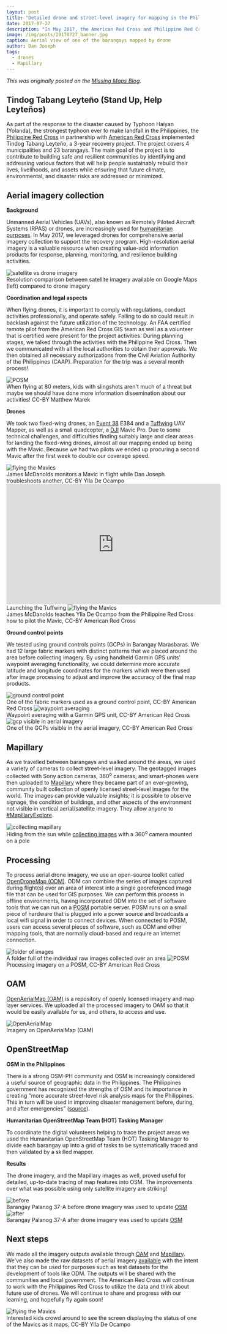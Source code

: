 ```yaml
---
layout: post
title: "Detailed drone and street-level imagery for mapping in the Philippines"
date: 2017-07-27
description: "In May 2017, the American Red Cross and Philippine Red Cross collected detailed aerial and street-level imagery of areas that have been part of a 3-year Typhoon Haiyan (Yolanda) recovery program."
image: /img/posts/20170727_banner.jpg
caption: Aerial view of one of the barangays mapped by drone
author: Dan Joseph
tags:
  - drones
  - Mapillary
---
```


_<span class="cross-post">This was originally posted on the [Missing Maps Blog](http://www.missingmaps.org/blog/2017/07/27/drone-and-street-level-imagery-in-philippines/).</span>_

## Tindog Tabang Leyteño (Stand Up, Help Leyteños)

As part of the response to the disaster caused by Typhoon Haiyan (Yolanda), the strongest typhoon ever to make landfall in the Philippines, the [Philippine Red Cross](http://www.redcross.org.ph/) in partnership with [American Red Cross](http://www.redcross.org/about-us/our-work/international-services) implemented Tindog Tabang Leyteño, a 3-year recovery project. The project covers 4 municipalities and 23 barangays. The main goal of the project is to contribute to building safe and resilient communities by identifying and addressing various factors that will help people sustainably rebuild their lives, livelihoods, and assets while ensuring that future climate, environmental, and disaster risks are addressed or minimized.


## Aerial imagery collection

**Background**

Unmanned Aerial Vehicles (UAVs), also known as Remotely Piloted Aircraft Systems (RPAS) or drones, are increasingly used for [humanitarian purposes](http://drones.fsd.ch/en/drones-in-humanitarian-action/). In May 2017, we leveraged drones for comprehensive aerial imagery collection to support the recovery program. High-resolution aerial imagery is a valuable resource when creating value-add information products for response, planning, monitoring, and resilience building activities.

<img src="/img/posts/20170727_compare.jpg" alt="satellite vs drone imagery">
<br><span class="post-caption">Resolution comparison between satellite imagery available on Google Maps (left) compared to drone imagery</span>


**Coordination and legal aspects**

When flying drones, it is important to comply with regulations, conduct activities professionally, and operate safely. Failing to do so could result in backlash against the future utilization of the technology. An FAA certified remote pilot from the American Red Cross GIS team as well as a volunteer that is certified were present for the project activities. During planning stages, we talked through the activities with the Philippine Red Cross. Then we communicated with all the local authorities to obtain their approvals. We then obtained all necessary authorizations from the Civil Aviation Authority of the Philippines (CAAP). Preparation for the trip was a several month process!

<img src="/img/posts/20170727_slingshot.jpg" alt="POSM">
<br><span class="post-caption">When flying at 80 meters, kids with slingshots aren't much of a threat but maybe we should have done more information dissemination about our activities! CC-BY Matthew Marek</span>

**Drones**

We took two fixed-wing drones, an [Event 38](https://twitter.com/Event38) E384 and a [Tuffwing](https://twitter.com/TuffWing) UAV Mapper, as well as a small quadcopter, a [DJI](https://twitter.com/djiglobal) Mavic Pro. Due to some technical challenges, and difficulties finding suitably large and clear areas for landing the fixed-wing drones, almost all our mapping ended up being with the Mavic. Because we had two pilots we ended up procuring a second Mavic after the first week to double our coverage speed.

<img src="/img/posts/20170727_mavics.jpg" alt="flying the Mavics">
<br><span class="post-caption">James McDanolds monitors a Mavic in flight while Dan Joseph troubleshoots another, CC-BY Ylla De Ocampo</span>


<iframe width="560" height="315" src="https://www.youtube.com/embed/-nL0WM8rgj4?rel=0" frameborder="0" allowfullscreen></iframe>
<span class="post-caption">Launching the Tuffwing</span>

<img src="/img/posts/20170727_training.jpg" alt="flying the Mavics">
<br><span class="post-caption">James McDanolds teaches Ylla De Ocampo from the Philippine Red Cross how to pilot the Mavic, CC-BY American Red Cross</span>


**Ground control points**

We tested using ground controls points (GCPs) in Barangay Marasbaras. We had 12 large fabric markers with distinct patterns that we placed around the area before collecting imagery. By using handheld Garmin GPS units' waypoint averaging functionality, we could determine more accurate latitude and longitude coordinates for the markers which were then used after image processing to adjust and improve the accuracy of the final map products.

<img src="/img/posts/20170727_gcp2.jpg" alt="ground control point">
<br><span class="post-caption">One of the fabric markers used as a ground control point, CC-BY American Red Cross</span>

<img src="/img/posts/20170727_gcp1.jpg" alt="waypoint averaging">
<br><span class="post-caption">Waypoint averaging with a Garmin GPS unit, CC-BY American Red Cross</span>

<img src="/img/posts/20170727_gcp3.jpg" alt="gcp visible in aerial imagery">
<br><span class="post-caption">One of the GCPs visible in the aerial imagery, CC-BY American Red Cross</span>

## Mapillary

As we travelled between barangays and walked around the areas, we used a variety of cameras to collect street-level imagery. The geotagged images collected with Sony action cameras, 360<sup>o</sup> cameras, and smart-phones were then uploaded to [Mapillary](https://www.mapillary.com/) where they became part of an ever-growing, community built collection of openly licensed street-level images for the world. The images can provide valuable insights; it is possible to observe signage, the condition of buildings, and other aspects of the environment not visible in vertical aerial/satellite imagery. They allow anyone to [#MapillaryExplore](https://twitter.com/mapillary/status/874978591678791681).

<img src="/img/posts/20170727_mapillary.jpg" alt="collecting mapillary">
<br><span class="post-caption">Hiding from the sun while <a href="https://www.mapillary.com/app/?lat=10.859070004872933&lng=124.98645779947196&z=17&pKey=61GREpTo2sVH4BfhTSZm6A&focus=photo&x=0.3017540420440399&y=0.6072076945566833&zoom=0" target="\_blank">collecting images</a> with a 360<sup>o</sup> camera mounted on a pole</span>

## Processing

To process aerial drone imagery, we use an open-source toolkit called [OpenDroneMap (ODM)](https://github.com/OpenDroneMap/ODM#odm). ODM can combine the series of images captured during flight(s) over an area of interest into a single georeferenced image file that can be used for GIS purposes. We can perform this process in offline environments, having incorporated ODM into the set of software tools that we can run on a [POSM](https://github.com/posm/posm#posm) portable server. POSM runs on a small piece of hardware that is plugged into a power source and broadcasts a local wifi signal in order to connect devices. When connected to POSM, users can access several pieces of software, such as ODM and other mapping tools, that are normally cloud-based and require an internet connection.

<img src="/img/posts/20170727_image-folder.jpg" alt="folder of images">
<br><span class="post-caption">A folder full of the individual raw images collected over an area</span>

<img src="/img/posts/20170727_posm.jpg" alt="POSM">
<br><span class="post-caption">Processing imagery on a POSM, CC-BY American Red Cross</span>



## OAM

[OpenAerialMap (OAM)](https://openaerialmap.org/) is a repository of openly licensed imagery and map layer services. We uploaded all the processed imagery to OAM so that it would be easily available for us, and others, to access and use.

<img src="/img/posts/20170727_oam.jpg" alt="OpenAerialMap">
<br><span class="post-caption">Imagery on OpenAerialMap (OAM)</span>

## OpenStreetMap

**OSM in the Philippines**

There is a strong OSM-PH community and OSM is increasingly considered a useful source of geographic data in the Philippines. The Philippines government has recognized the strengths of OSM and its importance in creating “more accurate street-level risk analysis maps for the Philippines. This in turn will be used in improving disaster management before, during, and after emergencies” ([source](https://center.noah.up.edu.ph/map-your-community-in-osm-with-project-noah/)).


**Humanitarian OpenStreetMap Team (HOT) Tasking Manager**

To coordinate the digital volunteers helping to trace the project areas we used the Humanitarian OpenStreetMap Team (HOT) Tasking Manager to divide each barangay up into a grid of tasks to be systematically traced and then validated by a skilled mapper.

**Results**

The drone imagery, and the Mapillary images as well, proved useful for detailed, up-to-date tracing of map features into OSM. The improvements over what was possible using only satellite imagery are striking!

<img src="/img/posts/20170727_palanog-before.jpg" alt="before">
<br><span class="post-caption">Barangay Palanog 37-A before drone imagery was used to update <a href="https://osm.org/go/44Cii0w6h--" target="\_blank">OSM</a></span>

<img src="/img/posts/20170727_palanog-after.jpg" alt="after">
<br><span class="post-caption">Barangay Palanog 37-A after drone imagery was used to update <a href="https://osm.org/go/44Cii0w6h--" target="\_blank">OSM</a></span>

## Next steps
We made all the imagery outputs available through [OAM](https://map.openaerialmap.org/#/125.32379150390624,10.875116370134366,9?_k=xfrwrc) and [Mapillary](https://www.mapillary.com/app/?lat=11.061160979894737&lng=125.00135879610951&z=10).
We've also made the raw datasets of aerial imagery [available](https://docs.google.com/spreadsheets/d/1vX1C0k1TM0op9qQ0m8cXMUsMcUnzw3o7SE5dasOXbf8/edit?usp=sharing) with the intent that they can be used for purposes such as test datasets for the development of tools like ODM. The outputs will be shared with the communities and local government. The American Red Cross will continue to work with the Philippines Red Cross to utilize the data and think about future use of drones. We will continue to share and progress with our learning, and hopefully fly again soon!

<img src="/img/posts/20170727_kids.jpg" alt="flying the Mavics">
<br><span class="post-caption">Interested kids crowd around to see the screen displaying the status of one of the Mavics as it maps, CC-BY Ylla De Ocampo</span>
